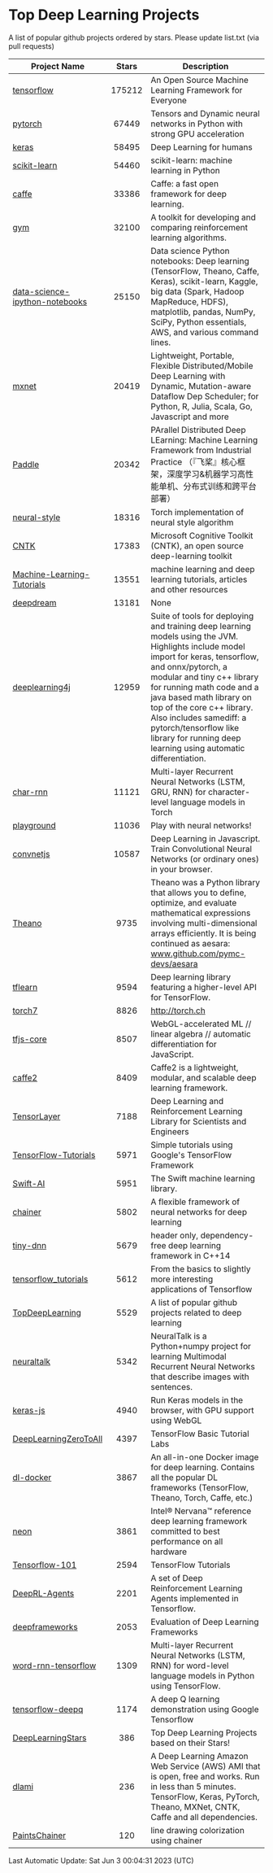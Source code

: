 # Top Deep Learning Projects
A list of popular github projects ordered by stars.
Please update list.txt (via pull requests)

|Project Name| Stars | Description |
| ---------- |:-----:| ----------- |
| [tensorflow](https://github.com/tensorflow/tensorflow) | 175212 | An Open Source Machine Learning Framework for Everyone |
| [pytorch](https://github.com/pytorch/pytorch) | 67449 | Tensors and Dynamic neural networks in Python with strong GPU acceleration |
| [keras](https://github.com/keras-team/keras) | 58495 | Deep Learning for humans |
| [scikit-learn](https://github.com/scikit-learn/scikit-learn) | 54460 | scikit-learn: machine learning in Python |
| [caffe](https://github.com/BVLC/caffe) | 33386 | Caffe: a fast open framework for deep learning. |
| [gym](https://github.com/openai/gym) | 32100 | A toolkit for developing and comparing reinforcement learning algorithms. |
| [data-science-ipython-notebooks](https://github.com/donnemartin/data-science-ipython-notebooks) | 25150 | Data science Python notebooks: Deep learning (TensorFlow, Theano, Caffe, Keras), scikit-learn, Kaggle, big data (Spark, Hadoop MapReduce, HDFS), matplotlib, pandas, NumPy, SciPy, Python essentials, AWS, and various command lines. |
| [mxnet](https://github.com/apache/mxnet) | 20419 | Lightweight, Portable, Flexible Distributed/Mobile Deep Learning with Dynamic, Mutation-aware Dataflow Dep Scheduler; for Python, R, Julia, Scala, Go, Javascript and more |
| [Paddle](https://github.com/PaddlePaddle/Paddle) | 20342 | PArallel Distributed Deep LEarning: Machine Learning Framework from Industrial Practice （『飞桨』核心框架，深度学习&机器学习高性能单机、分布式训练和跨平台部署） |
| [neural-style](https://github.com/jcjohnson/neural-style) | 18316 | Torch implementation of neural style algorithm |
| [CNTK](https://github.com/microsoft/CNTK) | 17383 | Microsoft Cognitive Toolkit (CNTK), an open source deep-learning toolkit |
| [Machine-Learning-Tutorials](https://github.com/ujjwalkarn/Machine-Learning-Tutorials) | 13551 | machine learning and deep learning tutorials, articles and other resources  |
| [deepdream](https://github.com/google/deepdream) | 13181 | None |
| [deeplearning4j](https://github.com/deeplearning4j/deeplearning4j) | 12959 | Suite of tools for deploying and training deep learning models using the JVM. Highlights include model import for keras, tensorflow, and onnx/pytorch, a modular and tiny c++ library for running math code and a java based math library on top of the core c++ library. Also includes samediff: a pytorch/tensorflow like library for running deep learning using automatic differentiation. |
| [char-rnn](https://github.com/karpathy/char-rnn) | 11121 | Multi-layer Recurrent Neural Networks (LSTM, GRU, RNN) for character-level language models in Torch |
| [playground](https://github.com/tensorflow/playground) | 11036 | Play with neural networks! |
| [convnetjs](https://github.com/karpathy/convnetjs) | 10587 | Deep Learning in Javascript. Train Convolutional Neural Networks (or ordinary ones) in your browser. |
| [Theano](https://github.com/Theano/Theano) | 9735 | Theano was a Python library that allows you to define, optimize, and evaluate mathematical expressions involving multi-dimensional arrays efficiently. It is being continued as aesara: www.github.com/pymc-devs/aesara |
| [tflearn](https://github.com/tflearn/tflearn) | 9594 | Deep learning library featuring a higher-level API for TensorFlow. |
| [torch7](https://github.com/torch/torch7) | 8826 | http://torch.ch |
| [tfjs-core](https://github.com/tensorflow/tfjs-core) | 8507 | WebGL-accelerated ML // linear algebra // automatic differentiation for JavaScript. |
| [caffe2](https://github.com/facebookarchive/caffe2) | 8409 | Caffe2 is a lightweight, modular, and scalable deep learning framework. |
| [TensorLayer](https://github.com/tensorlayer/TensorLayer) | 7188 | Deep Learning and Reinforcement Learning Library for Scientists and Engineers  |
| [TensorFlow-Tutorials](https://github.com/nlintz/TensorFlow-Tutorials) | 5971 | Simple tutorials using Google's TensorFlow Framework |
| [Swift-AI](https://github.com/Swift-AI/Swift-AI) | 5951 | The Swift machine learning library. |
| [chainer](https://github.com/chainer/chainer) | 5802 | A flexible framework of neural networks for deep learning |
| [tiny-dnn](https://github.com/tiny-dnn/tiny-dnn) | 5679 | header only, dependency-free deep learning framework in C++14 |
| [tensorflow_tutorials](https://github.com/pkmital/tensorflow_tutorials) | 5612 | From the basics to slightly more interesting applications of Tensorflow |
| [TopDeepLearning](https://github.com/aymericdamien/TopDeepLearning) | 5529 | A list of popular github projects related to deep learning |
| [neuraltalk](https://github.com/karpathy/neuraltalk) | 5342 | NeuralTalk is a Python+numpy project for learning Multimodal Recurrent Neural Networks that describe images with sentences. |
| [keras-js](https://github.com/transcranial/keras-js) | 4940 | Run Keras models in the browser, with GPU support using WebGL |
| [DeepLearningZeroToAll](https://github.com/hunkim/DeepLearningZeroToAll) | 4397 | TensorFlow Basic Tutorial Labs |
| [dl-docker](https://github.com/floydhub/dl-docker) | 3867 | An all-in-one Docker image for deep learning. Contains all the popular DL frameworks (TensorFlow, Theano, Torch, Caffe, etc.) |
| [neon](https://github.com/NervanaSystems/neon) | 3861 | Intel® Nervana™ reference deep learning framework committed to best performance on all hardware |
| [Tensorflow-101](https://github.com/sjchoi86/Tensorflow-101) | 2594 | TensorFlow Tutorials |
| [DeepRL-Agents](https://github.com/awjuliani/DeepRL-Agents) | 2201 | A set of Deep Reinforcement Learning Agents implemented in Tensorflow. |
| [deepframeworks](https://github.com/zer0n/deepframeworks) | 2053 | Evaluation of Deep Learning Frameworks |
| [word-rnn-tensorflow](https://github.com/hunkim/word-rnn-tensorflow) | 1309 | Multi-layer Recurrent Neural Networks (LSTM, RNN) for word-level language models in Python using TensorFlow. |
| [tensorflow-deepq](https://github.com/siemanko/tensorflow-deepq) | 1174 | A deep Q learning demonstration using Google Tensorflow |
| [DeepLearningStars](https://github.com/hunkim/DeepLearningStars) | 386 | Top Deep Learning Projects based on their Stars! |
| [dlami](https://github.com/ritchieng/dlami) | 236 | A Deep Learning Amazon Web Service (AWS) AMI that is open, free and works. Run in less than 5 minutes. TensorFlow, Keras, PyTorch, Theano, MXNet, CNTK, Caffe and all dependencies. |
| [PaintsChainer](https://github.com/taizan/PaintsChainer) | 120 | line drawing colorization using chainer |

Last Automatic Update: Sat Jun  3 00:04:31 2023 (UTC)
